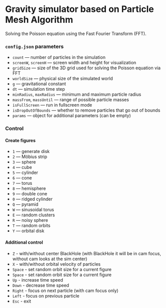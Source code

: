 # Gravity simulator based on Particle Mesh Algorithm 

Solving the Poisson equation using the Fast Fourier Transform (FFT).

### `config.json` parameters

- `count` — number of particles in the simulation
- `screenW`, `screenH` — screen width and height for visualization
- `gridSize` — size of the 3D grid used for solving the Poisson equation via FFT
- `worldSize` — physical size of the simulated world
- `g` — gravitational constant
- `dt` — simulation time step
- `minRadius`, `maxRadius` — minimum and maximum particle radius
- `massFrom`, `massUntil` — range of possible particle masses
- `isFullScreen` — run in fullscreen mode
- `isDropOutOfBounds` — whether to remove particles that go out of bounds
- `params` — object for additional parameters (can be empty)

### Control

#### Create figures

- `1` — generate disk
- `2` — Möbius strip
- `3` — sphere
- `4` — cube
- `5` — cylinder
- `6` — cone
- `7` — torus
- `8` — hemisphere
- `9` — double cone
- `0` — ridged cylinder
- `Q` — pyramid
- `W` — sinusoidal torus
- `E` — random clusters
- `R` — noisy sphere
- `T` — random orbits
- `Y` — orbital disk

#### Additional control

- `Z` - with/without center BlackHole (with BlackHole it will be in cam focus, without cam looks at the sim center)
- `X` - with/without orbital velocity of particles 
- `Space` - set random orbit size for a current figure
- `Space` - set random orbit size for a current figure
- `Up` - increase time speed
- `Down` - decrease time speed
- `Right` - focus on next particle (with cam focus only)
- `Left` - focus on previous particle
- `Esc` - exit

